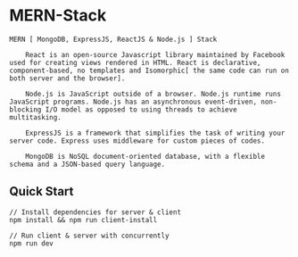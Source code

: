 # MERN-Stack

    MERN [ MongoDB, ExpressJS, ReactJS & Node.js ] Stack 

        React is an open-source Javascript library maintained by Facebook used for creating views rendered in HTML. React is declarative, component-based, no templates and Isomorphic[ the same code can run on both server and the browser].

        Node.js is JavaScript outside of a browser. Node.js runtime runs JavaScript programs. Node.js has an asynchronous event-driven, non-blocking I/O model as opposed to using threads to achieve multitasking.

        ExpressJS is a framework that simplifies the task of writing your server code. Express uses middleware for custom pieces of codes.

        MongoDB is NoSQL document-oriented database, with a flexible schema and a JSON-based query language.



## Quick Start

```javascript5
// Install dependencies for server & client
npm install && npm run client-install

// Run client & server with concurrently
npm run dev